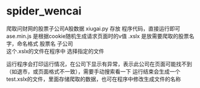 # spider_wencai
爬取问财网的股票子公司A股数据
xiugai.py 存放 程序代码，直接运行即可
ase.min.js 是根据cookie随机生成请求页面时的v值
.xslx 是放需要爬取的股票名字，命名格式    股票名 子公司     
这个.xslx的文件在程序中 选择指定的文件

运行程序会打印运行情况，在公司下显示有异常，表示此公司在页面可能找不到（如退市，或页面格式不一致），需要手动搜索看一下
运行结束会生成一个 test.xslx的文件，里面存储爬取的数据，也可在程序中修改生成文件的名称
